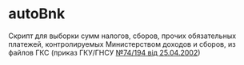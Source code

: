 autoBnk
=======

Скрипт для выборки сумм налогов, сборов, прочих обязательных платежей, контролируемых Министерством доходов и сборов, из файлов ГКС (приказ ГКУ/ГНСУ [№74/194 від 25.04.2002](http://zakon4.rada.gov.ua/laws/show/z0436-02))
